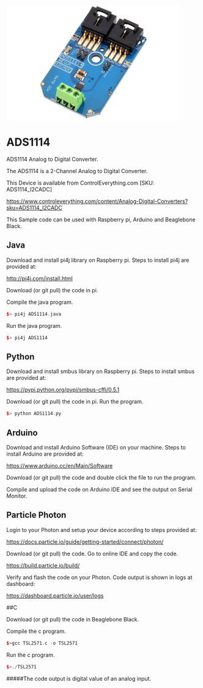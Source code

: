 [![ADS1114](ADS1114_I2CADC.png)](https://www.controleverything.com/content/Analog-Digital-Converters?sku=ADS1114_I2CADC)
# ADS1114
ADS1114 Analog to Digital Converter.

The ADS1114 is a 2-Channel Analog to Digital Converter.

This Device is available from ControlEverything.com [SKU: ADS1114_I2CADC]

https://www.controleverything.com/content/Analog-Digital-Converters?sku=ADS1114_I2CADC

This Sample code can be used with Raspberry pi, Arduino and Beaglebone Black.

## Java
Download and install pi4j library on Raspberry pi. Steps to install pi4j are provided at:

http://pi4j.com/install.html

Download (or git pull) the code in pi.

Compile the java program.
```cpp
$> pi4j ADS1114.java
```

Run the java program.
```cpp
$> pi4j ADS1114
```

## Python
Download and install smbus library on Raspberry pi. Steps to install smbus are provided at:

https://pypi.python.org/pypi/smbus-cffi/0.5.1

Download (or git pull) the code in pi. Run the program.

```cpp
$> python ADS1114.py
```

## Arduino
Download and install Arduino Software (IDE) on your machine. Steps to install Arduino are provided at:

https://www.arduino.cc/en/Main/Software

Download (or git pull) the code and double click the file to run the program.

Compile and upload the code on Arduino IDE and see the output on Serial Monitor.

## Particle Photon
Login to your Photon and setup your device according to steps provided at:
 
https://docs.particle.io/guide/getting-started/connect/photon/
 
Download (or git pull) the code. Go to online IDE and copy the code.
 
https://build.particle.io/build/
 
Verify and flash the code on your Photon. Code output is shown in logs at dashboard:
 
https://dashboard.particle.io/user/logs


##C

Download (or git pull) the code in Beaglebone Black.

Compile the c program.
```cpp
$>gcc TSL2571.c -o TSL2571
```
Run the c program.
```cpp
$>./TSL2571
```

#####The code output is digital value of an analog input.
